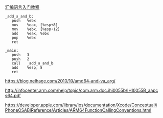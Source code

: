 [汇编语言入门教程](http://www.ruanyifeng.com/blog/2018/01/assembly-language-primer.html)

```
_add_a_and_b:
   push   %ebx
   mov    %eax, [%esp+8] 
   mov    %ebx, [%esp+12]
   add    %eax, %ebx 
   pop    %ebx 
   ret  

_main:
   push   3
   push   2
   call   _add_a_and_b 
   add    %esp, 8
   ret
```

https://blog.nelhage.com/2010/10/amd64-and-va_arg/

http://infocenter.arm.com/help/topic/com.arm.doc.ihi0055b/IHI0055B_aapcs64.pdf

https://developer.apple.com/library/ios/documentation/Xcode/Conceptual/iPhoneOSABIReference/Articles/ARM64FunctionCallingConventions.html

